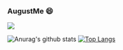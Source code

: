 <!--
**AugustMe/AugustMe** is a ✨ _special_ ✨ repository because its `README.md` (this file) appears on your GitHub profile.

 Hi there 👋
<img align="right" src="https://github-readme-stats.vercel.app/api?username=AugustMe&show_icons=true&icon_color=CE1D2D&text_color=718096&bg_color=ffffff&hide_title=true" />

Here are some ideas to get you started:

- 🔭 I’m currently working on ...
- 🌱 I’m currently learning 
- 👯 I’m looking to collaborate on ...
- 🤔 I’m looking for help with ...
- 💬 Ask me about ...
- 📫 How to reach me: ...
- 😄 Pronouns: ...
- ⚡ Fun fact: ...
-->

### AugustMe 😄

![](https://komarev.com/ghpvc/?username=AugustMe&color=yellowgreen)

![Anurag's github stats](https://github-readme-stats.vercel.app/api?username=AugustMe&show_icons=true&icon_color=fff&bg_color=30,e96443,904e95&title_color=fff&text_color=fff)   [![Top Langs](https://github-readme-stats.vercel.app/api/top-langs/?username=AugustMe&layout=compact&theme=buefy&title_color=000)](https://github.com/anuraghazra/github-readme-stats)

